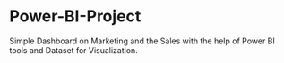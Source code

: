 # Power-BI-Project
Simple Dashboard on Marketing and the Sales with the help of Power BI tools and Dataset for Visualization.

